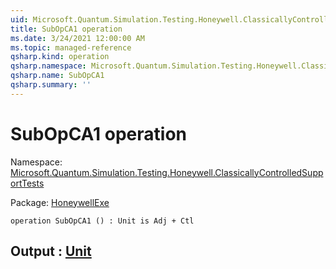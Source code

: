 ```yaml
---
uid: Microsoft.Quantum.Simulation.Testing.Honeywell.ClassicallyControlledSupportTests.SubOpCA1
title: SubOpCA1 operation
ms.date: 3/24/2021 12:00:00 AM
ms.topic: managed-reference
qsharp.kind: operation
qsharp.namespace: Microsoft.Quantum.Simulation.Testing.Honeywell.ClassicallyControlledSupportTests
qsharp.name: SubOpCA1
qsharp.summary: ''
---
```


# SubOpCA1 operation

Namespace: [Microsoft.Quantum.Simulation.Testing.Honeywell.ClassicallyControlledSupportTests](xref:Microsoft.Quantum.Simulation.Testing.Honeywell.ClassicallyControlledSupportTests)

Package: [HoneywellExe](https://nuget.org/packages/HoneywellExe)




```qsharp
operation SubOpCA1 () : Unit is Adj + Ctl
```


## Output : [Unit](xref:microsoft.quantum.lang-ref.unit)

